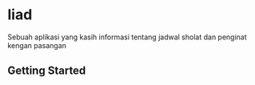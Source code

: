 # liad

Sebuah aplikasi yang kasih informasi tentang jadwal sholat dan penginat kengan pasangan

## Getting Started

